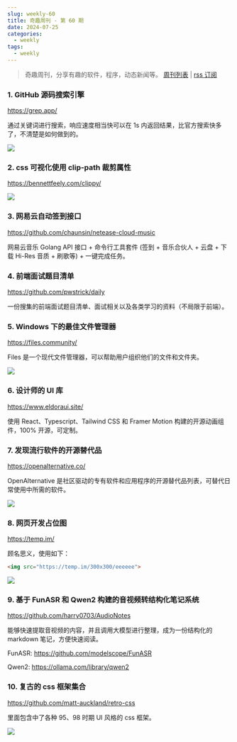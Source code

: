 ```yaml
---
slug: weekly-60
title: 奇趣周刊 - 第 60 期
date: 2024-07-25
categories:
  - weekly
tags:
  - weekly
---
```


> 奇趣周刊，分享有趣的软件，程序，动态新闻等。 [周刊列表](/categories/weekly/) | [rss 订阅](/categories/weekly/index.xml)

### 1. GitHub 源码搜索引擎

https://grep.app/

通过关键词进行搜索，响应速度相当快可以在 1s 内返回结果，比官方搜索快多了，不清楚是如何做到的。

![](https://imgurl.zishu.me/2024/07/1721267596927.webp)

### 2. css 可视化使用 clip-path 裁剪属性

https://bennettfeely.com/clippy/

![](https://imgurl.zishu.me/2024/07/1721287688606.webp)

### 3. 网易云自动签到接口

https://github.com/chaunsin/netease-cloud-music

网易云音乐 Golang API 接口 + 命令行工具套件 (签到 + 音乐合伙人 + 云盘 + 下载 Hi-Res 音质 + 刷歌等) + 一键完成任务。

### 4. 前端面试题目清单

https://github.com/pwstrick/daily

一份搜集的前端面试题目清单、面试相关以及各类学习的资料（不局限于前端）。

### 5. Windows 下的最佳文件管理器

https://files.community/

Files 是一个现代文件管理器，可以帮助用户组织他们的文件和文件夹。

![](https://imgurl.zishu.me/2024/07/1721378265867.webp)

### 6. 设计师的 UI 库

https://www.eldoraui.site/

使用 React、Typescript、Tailwind CSS 和 Framer Motion 构建的开源动画组件，100% 开源，可定制。

### 7. 发现流行软件的开源替代品

https://openalternative.co/

OpenAlternative 是社区驱动的专有软件和应用程序的开源替代品列表，可替代日常使用中所需的软件。

![](https://imgurl.zishu.me/2024/07/1721614934771.webp)

### 8. 网页开发占位图

https://temp.im/

顾名思义，使用如下：

```html
<img src="https://temp.im/300x300/eeeeee">
```

![](https://temp.im/300x300/eeeeee)

### 9. 基于 FunASR 和 Qwen2 构建的音视频转结构化笔记系统

https://github.com/harry0703/AudioNotes

能够快速提取音视频的内容，并且调用大模型进行整理，成为一份结构化的 markdown 笔记，方便快速阅读。

FunASR: https://github.com/modelscope/FunASR

Qwen2: https://ollama.com/library/qwen2

### 10. 复古的 css 框架集合

https://github.com/matt-auckland/retro-css

里面包含中了各种 95、98 时期 UI 风格的 css 框架。

![](https://imgurl.zishu.me/2024/07/1721868692737.webp)
